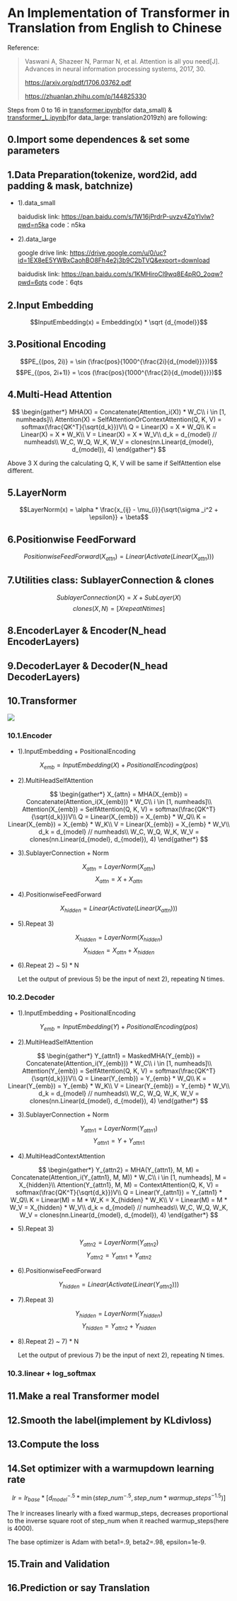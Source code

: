 # An Implementation of Transformer in Translation from English to Chinese


Reference:

>Vaswani A, Shazeer N, Parmar N, et al. Attention is all you need[J]. Advances in neural information processing systems, 2017, 30.
>
>https://arxiv.org/pdf/1706.03762.pdf
>
>https://zhuanlan.zhihu.com/p/144825330

Steps from 0 to 16 in [transformer.ipynb](transformer.ipynb)(for data_small) & [transformer_L.ipynb](transformer_L.ipynb)(for data_large: translation2019zh) are following:

## 0.Import some dependences & set some parameters

## 1.Data Preparation(tokenize, word2id, add padding & mask, batchnize)

- 1).data_small

    baidudisk link: https://pan.baidu.com/s/1W16jPrdrP-uvzv4ZqYIvlw?pwd=n5ka code：n5ka

- 2).data_large

    google drive link: https://drive.google.com/u/0/uc?id=1EX8eE5YWBxCaohBO8Fh4e2j3b9C2bTVQ&export=download

    baidudisk link: https://pan.baidu.com/s/1KMHiroCl9wq8E4pRO_2oqw?pwd=6qts code：6qts

## 2.Input Embedding

$$InputEmbedding(x) = Embedding(x) * \sqrt {d_{model}}$$

## 3.Positional Encoding

$$PE_{(pos, 2i)} = \sin (\frac{pos}{1000^{\frac{2i}{d_{model}}}})$$
$$PE_{(pos, 2i+1)} = \cos (\frac{pos}{1000^{\frac{2i}{d_{model}}}})$$

## 4.Multi-Head Attention

$$
\begin{gather*}
    MHA(X) = Concatenate(Attention_i(X)) * W_C\\
    i \in [1, numheads]\\
	Attention(X) = SelfAttentionOrContextAttention(Q, K, V) = softmax(\frac{QK^T}{\sqrt{d_k}})V\\
	Q = Linear(X) = X * W_Q\\
	K = Linear(X) = X * W_K\\
	V = Linear(X) = X * W_V\\
	d_k = d_{model} // numheads\\
	W_C, W_Q, W_K, W_V = clones(nn.Linear(d_{model}, d_{model}), 4)
\end{gather*}
$$

Above 3 X during the calculating Q, K, V will be same if SelfAttention else different.

## 5.LayerNorm

$$LayerNorm(x) = \alpha * \frac{x_{ij} - \mu_{i}}{\sqrt{\sigma _i^2 + \epsilon}} + \beta$$

## 6.Positionwise FeedForward

$$PositionwiseFeedForward(X_{attn}) = Linear(Activate(Linear(X_{attn})))$$

## 7.Utilities class: SublayerConnection & clones

$$SublayerConnection(X) = X + SubLayer(X)$$
$$clones(X, N) = [X repeat N times]$$

## 8.EncoderLayer & Encoder(N_head EncoderLayers)

## 9.DecoderLayer & Decoder(N_head DecoderLayers)

## 10.Transformer

<img src='https://pic1.zhimg.com/80/v2-4b53b731a961ee467928619d14a5fd44_720w.jpg' text-align='center'/>

### 10.1.Encoder

- 1).InputEmbedding + PositionalEncoding

$$X_{emb} = InputEmbedding(X) + PositionalEncoding(pos)$$

- 2).MultiHeadSelfAttention

$$
\begin{gather*}
    X_{attn} = MHA(X_{emb}) = Concatenate(Attention_i(X_{emb})) * W_C\\
    i \in [1, numheads]\\
    Attention(X_{emb}) = SelfAttention(Q, K, V) = softmax(\frac{QK^T}{\sqrt{d_k}})V\\
    Q = Linear(X_{emb}) = X_{emb} * W_Q\\
    K = Linear(X_{emb}) = X_{emb} * W_K\\
    V = Linear(X_{emb}) = X_{emb} * W_V\\
    d_k = d_{model} // numheads\\
    W_C, W_Q, W_K, W_V = clones(nn.Linear(d_{model}, d_{model}), 4)
\end{gather*}
$$

- 3).SublayerConnection + Norm

$$X_{attn} = LayerNorm(X_{attn})$$
$$X_{attn} = X + X_{attn}$$

- 4).PositionwiseFeedForward

$$X_{hidden} = Linear(Activate(Linear(X_{attn})))$$

- 5).Repeat 3)

$$X_{hidden} = LayerNorm(X_{hidden})$$
$$X_{hidden} = X_{attn} + X_{hidden}$$

- 6).Repeat 2) ~ 5) * N 

    Let the output of previous 5) be the input of next 2), repeating N times.

### 10.2.Decoder

- 1).InputEmbedding + PositionalEncoding

$$Y_{emb} = InputEmbedding(Y) + PositionalEncoding(pos)$$

- 2).MultiHeadSelfAttention

$$
\begin{gather*}
    Y_{attn1} = MaskedMHA(Y_{emb}) = Concatenate(Attention_i(Y_{emb})) * W_C\\
    i \in [1, numheads]\\
    Attention(Y_{emb}) = SelfAttention(Q, K, V) = softmax(\frac{QK^T}{\sqrt{d_k}})V\\
    Q = Linear(Y_{emb}) = Y_{emb} * W_Q\\
    K = Linear(Y_{emb}) = Y_{emb} * W_K\\
    V = Linear(Y_{emb}) = Y_{emb} * W_V\\
    d_k = d_{model} // numheads\\
    W_C, W_Q, W_K, W_V = clones(nn.Linear(d_{model}, d_{model}), 4)
\end{gather*}
$$

- 3).SublayerConnection + Norm

$$Y_{attn1} = LayerNorm(Y_{attn1})$$
$$Y_{attn1} = Y + Y_{attn1}$$

- 4).MultiHeadContextAttention

$$
\begin{gather*}
    Y_{attn2} = MHA(Y_{attn1}, M, M) = Concatenate(Attention_i(Y_{attn1}, M, M)) * W_C\\
    i \in [1, numheads], M = X_{hidden}\\
    Attention(Y_{attn1}, M, M) = ContextAttention(Q, K, V) = softmax(\frac{QK^T}{\sqrt{d_k}})V\\
    Q = Linear(Y_{attn1}) = Y_{attn1} * W_Q\\
    K = Linear(M) = M * W_K = X_{hidden} * W_K\\
    V = Linear(M) = M * W_V = X_{hidden} * W_V\\
    d_k = d_{model} // numheads\\
    W_C, W_Q, W_K, W_V = clones(nn.Linear(d_{model}, d_{model}), 4)
\end{gather*}
$$

- 5).Repeat 3)

$$Y_{attn2} = LayerNorm(Y_{attn2})$$
$$Y_{attn2} = Y_{attn1} + Y_{attn2}$$

- 6).PositionwiseFeedForward

$$Y_{hidden} = Linear(Activate(Linear(Y_{attn2})))$$

- 7).Repeat 3)

$$Y_{hidden} = LayerNorm(Y_{hidden})$$
$$Y_{hidden} = Y_{attn2} + Y_{hidden}$$

- 8).Repeat 2) ~ 7) * N 

    Let the output of previous 7) be the input of next 2), repeating N times.

### 10.3.linear + log_softmax

## 11.Make a real Transformer model

## 12.Smooth the label(implement by KLdivloss)

## 13.Compute the loss

## 14.Set optimizer with a warmupdown learning rate

$$lr = lr_{base} * [d_{model}^{-.5} * \min{(step\_ num^{-.5}, step\_ num*warmup\_  steps^{-1.5})}]$$

The lr increases linearly with a fixed warmup_steps, decreases proportional to the inverse square root of step_num when it reached warmup_steps(here is 4000).

The base optimizer is Adam with beta1=.9, beta2=.98, epsilon=1e-9.

## 15.Train and Validation

## 16.Prediction or say Translation